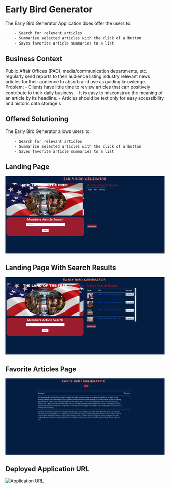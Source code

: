 # Early Bird Generator

The Early Bird Generator Application does offer the users to:

        - Search for relevant articles
        - Summarize selected articles with the click of a button
        - Saves favorite article summaries to a list

## Business Context

Public Affair Offices (PAO), media/communication departments, etc. regularly send reports to their audience listing industry relevant news articles for their audience to absorb and use as guiding knowledge.
Problem:
        - Clients have little time to review articles that can positively contribute to their daily business.
        - It is easy to misconstrue the meaning of an article by its headline.
        - Articles should be text only for easy accessibility and historic data storage.s

## Offered Solutioning

The Early Bird Generator allows users to:

        - Search for relevant articles
        - Summarize selected articles with the click of a button
        - Saves favorite article summaries to a list 


## Landing Page
![Application main screen](https://github.com/JordanNaei/eBGenerator/blob/master/image/app1.PNG?raw=true)

## Landing Page With Search Results

![Application Search screen](https://github.com/JordanNaei/eBGenerator/blob/master/image/app2.PNG?raw=true)

## Favorite Articles Page

![Application Favorities screen](https://github.com/JordanNaei/eBGenerator/blob/master/image/app3.PNG?raw=true)

## Deployed Application URL

![Application URL](https://secret-wave-97247.herokuapp.com/)

